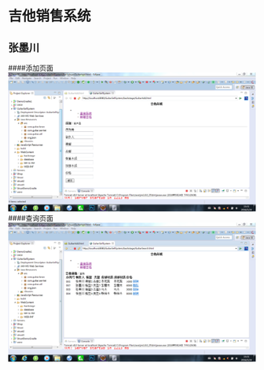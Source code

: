 # 吉他销售系统
## 张墨川
####添加页面 
<img src="https://github.com/zhangmochuan/Homework/blob/master/%E7%BD%91%E7%AB%99%E6%88%AA%E5%9B%BE/%E6%8D%95%E8%8E%B7.PNG"/>
####查询页面 
<img src="https://github.com/zhangmochuan/Homework/blob/master/%E7%BD%91%E7%AB%99%E6%88%AA%E5%9B%BE/%E6%8D%95%E8%8E%B72.PNG"/>
